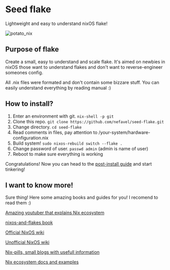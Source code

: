 # Seed flake
Lightweight and easy to understand nixOS flake!

![potato_nix](https://github.com/ficache/potato-flake/blob/main/potato_nix.png?raw=true)


## Purpose of flake
Create a small, easy to understand and scale flake. 
It's aimed on newbies in nixOS those want to understand flakes and don't want
to reverse-engineer someones config.

All .nix files were formated and don't contain some bizzare stuff. 
You can easily understand everything by reading manual :)

## How to install?

1. Enter an environment with git. `nix-shell -p git`
2. Clone this repo. `git clone https://github.com/nefavel/seed-flake.git`
3. Change directory. `cd seed-flake`
4. Read comments in files, pay attention to /your-system/hardware-configuration.nix
5. Build system! `sudo nixos-rebuild switch --flake .`
6. Change password of user. `passwd admin` (admin is name of user)
7. Reboot to make sure everything is working

Congratulations! Now you can head to the [post-install guide](what-next.md) and start tinkering!

## I want to know more!
Sure thing! Here some amazing books and guides for you! 
I recomend to read them :)

[Amazing youtuber that explains Nix ecosystem](https://www.youtube.com/@vimjoyer)

[nixos-and-flakes book](https://nixos-and-flakes.thiscute.world/)

[Official NixOS wiki](https://wiki.nixos.org/wiki/NixOS_Wiki)

[Unofficial NixOS wiki](https://nixos.wiki/wiki/Main_Page)

[Nix-pills, small blogs with usefull information](https://nixos.org/guides/nix-pills/)

[Nix ecosystem docs and examples](https://nix.dev/)



 


